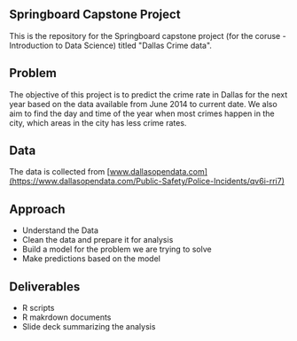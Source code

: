 Springboard Capstone Project
----------------------------

This is the repository for the Springboard capstone project (for the
coruse - Introduction to Data Science) titled "Dallas Crime data".

Problem
-------

The objective of this project is to predict the crime rate in Dallas for
the next year based on the data available from June 2014 to current
date. We also aim to find the day and time of the year when most crimes
happen in the city, which areas in the city has less crime rates.

Data
----

The data is collected from
[www.dallasopendata.com](https://www.dallasopendata.com/Public-Safety/Police-Incidents/qv6i-rri7)

Approach
--------

-   Understand the Data
-   Clean the data and prepare it for analysis
-   Build a model for the problem we are trying to solve
-   Make predictions based on the model

Deliverables
------------

-   R scripts
-   R makrdown documents
-   Slide deck summarizing the analysis
